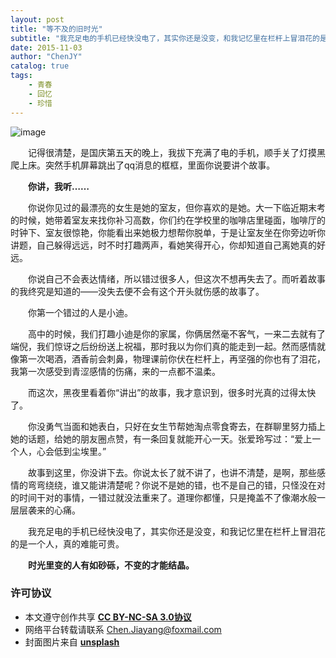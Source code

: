 ```yaml
---
layout: post
title: "等不及的旧时光"
subtitle: "我充足电的手机已经快没电了，其实你还是没变，和我记忆里在栏杆上冒泪花的是一个人，真的难能可贵"
date: 2015-11-03
author: "ChenJY"
catalog: true
tags: 
    - 青春
    - 回忆
    - 珍惜
---
```


![image](http://o9oomuync.bkt.clouddn.com/716760859261034685.jpg)

　　记得很清楚，是国庆第五天的晚上，我拔下充满了电的手机，顺手关了灯摸黑爬上床。突然手机屏幕跳出了qq消息的框框，里面你说要讲个故事。

　　__你讲，我听……__

　　你说你见过的最漂亮的女生是她的室友，但你喜欢的是她。大一下临近期末考的时候，她带着室友来找你补习高数，你们约在学校里的咖啡店里碰面，咖啡厅的时钟下、室友很惊艳，你能看出来她极力想帮你脱单，于是让室友坐在你旁边听你讲题，自己躲得远远，时不时打趣两声，看她笑得开心，你却知道自己离她真的好远。

　　你说自己不会表达情绪，所以错过很多人，但这次不想再失去了。而听着故事的我终究是知道的——没失去便不会有这个开头就伤感的故事了。

　　你第一个错过的人是小迪。

　　高中的时候，我们打趣小迪是你的家属，你俩居然毫不客气，一来二去就有了端倪，我们惊讶之后纷纷送上祝福，那时我以为你们真的能走到一起。然而感情就像第一次喝酒，酒香前会刺鼻，物理课前你伏在栏杆上，再坚强的你也有了泪花，我第一次感受到青涩感情的伤痛，来的一点都不温柔。

　　而这次，黑夜里看着你“讲出”的故事，我才意识到，很多时光真的过得太快了。

　　你没勇气当面和她表白，只好在女生节帮她淘点零食寄去，在群聊里努力插上她的话题，给她的朋友圈点赞，有一条回复就能开心一天。张爱玲写过：“爱上一个人，心会低到尘埃里。”

　　故事到这里，你没讲下去。你说太长了就不讲了，也讲不清楚，是啊，那些感情的弯弯绕绕，谁又能讲清楚呢？你说不是她的错，也不是自己的错，只怪没在对的时间干对的事情，一错过就没法重来了。道理你都懂，只是掩盖不了像潮水般一层层袭来的心痛。

　　我充足电的手机已经快没电了，其实你还是没变，和我记忆里在栏杆上冒泪花的是一个人，真的难能可贵。

　　__时光里变的人有如砂砾，不变的才能结晶。__

### 许可协议
* 本文遵守创作共享 <a href="https://creativecommons.org/licenses/by-nc-sa/3.0/cn/" target="_blank"><b>CC BY-NC-SA 3.0协议</b></a>
* 网络平台转载请联系 Chen.Jiayang@foxmail.com
* 封面图片来自 <a href="https://unsplash.com/" target="_blank"><b> unsplash </b></a>
